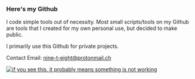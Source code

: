 ### Here's my Github

I code simple tools out of necessity. Most small scripts/tools on my Github are tools that I created for my own personal use, but decided to make public.

I primarily use this Github for private projects.

Contact Email: nine-t-eight@protonmail.ch

<!--

Here are some ideas to get you started:

 🔭 I’m currently working on absolutely nothing
 🌱 I’m currently learning C
- 👯 I’m looking to collaborate on ...
- 🤔 I’m looking for help with ...
- 💬 Ask me about ...
- 📫 How to reach me: ...
 😄 Pronouns: not/snowflake
- ⚡ Fun fact: ...
-->

[![if you see this, it probably means something is not working](https://github-readme-stats.vercel.app/api?username=6nx&show_icons=true&theme=cobalt)](https://github.com/anuraghazra/github-readme-stats)

